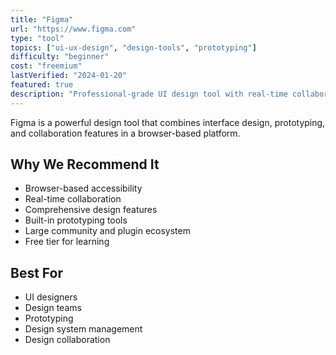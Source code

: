 ```yaml
---
title: "Figma"
url: "https://www.figma.com"
type: "tool"
topics: ["ui-ux-design", "design-tools", "prototyping"]
difficulty: "beginner"
cost: "freemium"
lastVerified: "2024-01-20"
featured: true
description: "Professional-grade UI design tool with real-time collaboration features"
---
```


Figma is a powerful design tool that combines interface design, prototyping, and collaboration features in a browser-based platform.

## Why We Recommend It

- Browser-based accessibility
- Real-time collaboration
- Comprehensive design features
- Built-in prototyping tools
- Large community and plugin ecosystem
- Free tier for learning

## Best For

- UI designers
- Design teams
- Prototyping
- Design system management
- Design collaboration
